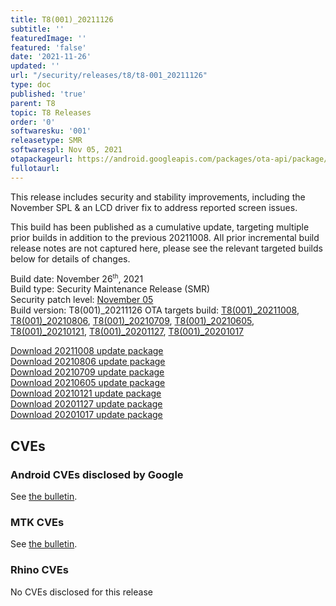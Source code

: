 ```yaml
---
title: T8(001)_20211126
subtitle: ''
featuredImage: ''
featured: 'false'
date: '2021-11-26'
updated: ''
url: "/security/releases/t8/t8-001_20211126"
type: doc
published: 'true'
parent: T8
topic: T8 Releases
order: '0'
softwaresku: '001'
releasetype: SMR
softwarespl: Nov 05, 2021
otapackageurl: https://android.googleapis.com/packages/ota-api/package/44cbd613c6b727b4ca56da91f5ad1959b4ba1511.zip
fullotaurl:
---
```


This release includes security and stability improvements, including the November SPL & an LCD driver fix to address reported screen issues.

This build has been published as a cumulative update, targeting multiple prior builds in addition to the previous 20211008. All prior incremental build release notes are not captured here, please see the relevant targeted builds below for details of changes.

Build date: November 26<sup><small>th</small></sup>, 2021  
Build type: Security Maintenance Release (SMR)  
Security patch level: [November 05](https://source.android.com/security/bulletin/2021-11-01)  
Build version: T8(001)_20211126
OTA targets build: [T8(001)_20211008](/security/releases/t8/t8-001_20211008), [T8(001)_20210806](/security/releases/t8/t8-001_20210806), [T8(001)_20210709](/security/releases/t8/t8-001_20210709), [T8(001)_20210605](/security/releases/t8/t8-001_20210605), [T8(001)_20210121](/security/releases/t8/t8-001_20210121), [T8(001)_20201127](/security/releases/t8/t8-001_20201127), [T8(001)_20201017](/security/releases/t8/t8-001_20201017)  


<i class="far fa-cloud-download-alt"></i> [Download 20211008 update package](https://android.googleapis.com/packages/ota-api/package/44cbd613c6b727b4ca56da91f5ad1959b4ba1511.zip)  
<i class="far fa-cloud-download-alt"></i> [Download 20210806 update package](https://android.googleapis.com/packages/ota-api/package/a083455191688a5ec3336eef4f808300a1391260.zip)  
<i class="far fa-cloud-download-alt"></i> [Download 20210709 update package](https://android.googleapis.com/packages/ota-api/package/4a6bfa1906370952396a8dba862899a454bf6663.zip)  
<i class="far fa-cloud-download-alt"></i> [Download 20210605 update package](https://android.googleapis.com/packages/ota-api/package/5193f48f488122b2df4f1d4b008ce45ccb81882f.zip)  
<i class="far fa-cloud-download-alt"></i> [Download 20210121 update package](https://android.googleapis.com/packages/ota-api/package/1bef8c6caa80f6f1ff184c888a1853088bf94fc7.zip)  
<i class="far fa-cloud-download-alt"></i> [Download 20201127 update package](https://android.googleapis.com/packages/ota-api/package/0e1ec82b723681210dc28055af7c11a088355249.zip)  
<i class="far fa-cloud-download-alt"></i> [Download 20201017 update package](https://android.googleapis.com/packages/ota-api/package/5bca9d31f8973ec6b7bcbbee1fb8875a9e6879e5.zip)

## CVEs
### Android CVEs disclosed by Google

See [the bulletin](https://source.android.com/security/bulletin/2021-11-01).

### MTK CVEs

See [the bulletin](https://source.android.com/security/bulletin/2021-11-01).

### Rhino CVEs
No CVEs disclosed for this release
